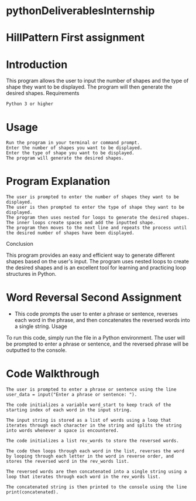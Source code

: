 # pythonDeliverablesInternship


# HillPattern First assignment
# Introduction

This program allows the user to input the number of shapes and the type of shape they want to be displayed. The program will then generate the desired shapes.
Requirements

    Python 3 or higher

# Usage

    Run the program in your terminal or command prompt.
    Enter the number of shapes you want to be displayed.
    Enter the type of shape you want to be displayed.
    The program will generate the desired shapes.

# Program Explanation

    The user is prompted to enter the number of shapes they want to be displayed.
    The user is then prompted to enter the type of shape they want to be displayed.
    The program then uses nested for loops to generate the desired shapes.
    The inner loops create spaces and add the inputted shape.
    The program then moves to the next line and repeats the process until the desired number of shapes have been displayed.

Conclusion

This program provides an easy and efficient way to generate different shapes based on the user's input. The program uses nested loops to create the desired shapes and is an excellent tool for learning and practicing loop structures in Python.




# Word Reversal Second Assignment 

* This code prompts the user to enter a phrase or sentence, reverses each word in the phrase, and then concatenates the reversed words into a single string.
Usage

To run this code, simply run the file in a Python environment. The user will be prompted to enter a phrase or sentence, and the reversed phrase will be outputted to the console.
# Code Walkthrough

    The user is prompted to enter a phrase or sentence using the line user_data = input("Enter a phrase or sentence: ").

    The code initializes a variable word_start to keep track of the starting index of each word in the input string.

    The input string is stored as a list of words using a loop that iterates through each character in the string and splits the string into words whenever a space is encountered.

    The code initializes a list rev_words to store the reversed words.

    The code then loops through each word in the list, reverses the word by looping through each letter in the word in reverse order, and stores the reversed word in the rev_words list.

    The reversed words are then concatenated into a single string using a loop that iterates through each word in the rev_words list.

    The concatenated string is then printed to the console using the line print(concatenated).

